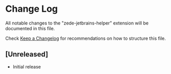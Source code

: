 # Change Log

All notable changes to the "zede-jetbrains-helper" extension will be documented in this file.

Check [Keep a Changelog](http://keepachangelog.com/) for recommendations on how to structure this file.

## [Unreleased]

- Initial release